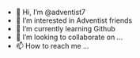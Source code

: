 - 👋 Hi, I’m @adventist7
- 👀 I’m interested in Adventist friends
- 🌱 I’m currently learning Github
- 💞️ I’m looking to collaborate on ...
- 📫 How to reach me ...

<!---
adventist7/adventist7 is a ✨ special ✨ repository because its `README.md` (this file) appears on your GitHub profile.
You can click the Preview link to take a look at your changes.
--->
